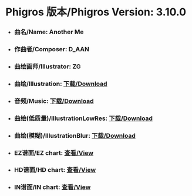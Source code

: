 
# Phigros 版本/Phigros Version:  3.10.0

- ### __曲名/Name:  Another Me__

- ### __作曲者/Composer:  D_AAN__

- ### __曲绘画师/Illustrator:  ZG__

- ### __曲绘/Illustration:  [下载/Download](https://github.com/Po6647A/PAR/releases/download/3.10.0/1083.png)__

- ### __音频/Music:  [下载/Download](https://github.com/Po6647A/PAR/releases/download/3.10.0/1659.ogg)__

- ### __曲绘(低质量)/IllustrationLowRes:  [下载/Download](https://github.com/Po6647A/PAR/releases/download/3.10.0/1575.png)__

- ### __曲绘(模糊)/IllustrationBlur:  [下载/Download](https://github.com/Po6647A/PAR/releases/download/3.10.0/1329.png)__


- ### __EZ谱面/EZ chart:  [查看/View](./EZ.json/index.html)__

- ### __HD谱面/HD chart:  [查看/View](./HD.json/index.html)__

- ### __IN谱面/IN chart:  [查看/View](./IN.json/index.html)__
